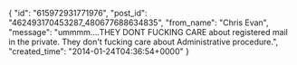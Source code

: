  {
   "id": "615972931771976",
   "post_id": "462493170453287_480677688634835",
   "from_name": "Chris Evan",
   "message": "ummmm....THEY DONT FUCKING CARE about registered mail in the private.  They don't fucking care about Administrative procedure.",
   "created_time": "2014-01-24T04:36:54+0000"
 }

